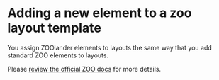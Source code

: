 # Adding a new element to a zoo layout template #

You assign ZOOlander elements to layouts the same way that you add standard ZOO elements to layouts.

Please [review the official ZOO docs](http://www.yootheme.com/zoo/documentation/advanced/assign-elements-to-layout-positions "ZOO Docs - adding new elements to a layout template") for more details.